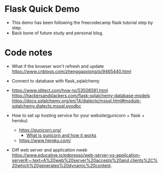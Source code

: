# Flask Quick Demo
* This demo has been following the freecodecamp flask tutorial step by step.
* Back bone of future study and personal blog.

# Code notes
* What if the browser won't refresh and update     
  https://www.cnblogs.com/zhenggaoxiong/p/9465440.html   

* Connect to database with flask_sqlalchemy
* https://www.iditect.com/how-to/53508591.html   
  https://hackersandslackers.com/flask-sqlalchemy-database-models    
  https://docs.sqlalchemy.org/en/14/dialects/mssql.html#module-sqlalchemy.dialects.mssql.pyodbc    
 
* How to set up hosting service for your website(gunicorn + flask + heroku)
  * https://gunicorn.org/
    * [What is gunicorn and how it works](https://vsupalov.com/what-is-gunicorn/)
  * https://www.heroku.com/

* Diff web server and application nweb     
  https://www.educative.io/edpresso/web-server-vs-application-server#:~:text=A%20web%20server%20accepts%20and,clients%2C%20which%20generates%20dynamic%20content.   
  

